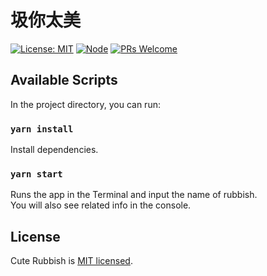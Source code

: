 # 圾你太美

[![License: MIT](https://img.shields.io/badge/License-MIT-orange.svg)](https://opensource.org/licenses/MIT)
[![Node](https://img.shields.io/badge/node-%3E%3D8.0.0-blue.svg)](https://github.com/YanceyOfficial/cute-rubbish)
[![PRs Welcome](https://img.shields.io/badge/PRs-welcome-green.svg)](https://github.com/YanceyOfficial/cute-rubbish/pulls)

## Available Scripts

In the project directory, you can run:

### `yarn install`

Install dependencies.

### `yarn start`

Runs the app in the Terminal and input the name of rubbish.<br>
You will also see related info in the console.

## License

Cute Rubbish is [MIT licensed](https://opensource.org/licenses/MIT).
